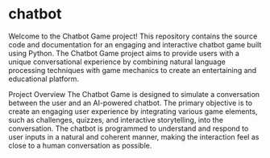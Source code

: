 # chatbot
Welcome to the Chatbot Game project! This repository contains the source code and documentation for an engaging and interactive chatbot game built using Python. The Chatbot Game project aims to provide users with a unique conversational experience by combining natural language processing techniques with game mechanics to create an entertaining and educational platform.

Project Overview
The Chatbot Game is designed to simulate a conversation between the user and an AI-powered chatbot. The primary objective is to create an engaging user experience by integrating various game elements, such as challenges, quizzes, and interactive storytelling, into the conversation. The chatbot is programmed to understand and respond to user inputs in a natural and coherent manner, making the interaction feel as close to a human conversation as possible.
